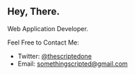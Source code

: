 ## Hey, There.

Web Application Developer.

Feel Free to Contact Me:
- Twitter: [@thescriptedone](https://www.twitter.com/thescriptedone)
- Email: [somethingscripted@gmail.com](mailto:somethingscripted@gmail.com)
